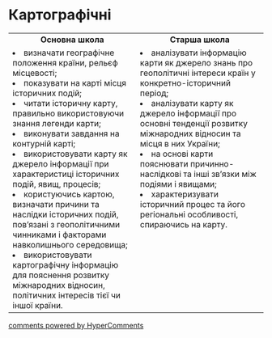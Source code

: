 <div id="hypercomments_widget" class="js-hypercomments-widget invisible"></div>

Картографічні
=============================================

<table>
  <tr>
    <td align="center" width="50%"><b>Основна школа</b></td>  
    <td align="center" width="50%"><b>Старша школа</b></td>  
  </tr>
  <tr>
<td width="50%"  style="vertical-align:top !important;">
<li>визначати географічне положення країни, рельєф місцевості;</li>
<li>показувати на карті місця історичних подій;</li>
<li>читати історичну карту, правильно використовуючи знання легенди карти;</li>
<li>виконувати завдання на контурній карті;</li>
<li>використовувати карту як джерело інформації при характеристиці історичних подій, явищ, процесів;</li>
<li>користуючись картою, визначати причини та наслідки історичних подій, пов’язані з геополiтичними чинниками і факторами навколишнього середовища;</li>
<li>використовувати картографічну інформацію для пояснення розвитку міжнародних відносин, полiтичних інтересів тієї чи іншої країни.</li>
</td>
<td width="50%" style="vertical-align:top !important;">
<li>аналізувати інформацію карти як джерело знань про геополітичні інтереси країн у конкретно-історичний період;</li>
<li>аналізувати карту як джерело інформації про основні тенденції розвитку міжнародних відносин та місця в них України;</li>
<li>на основі карти пояснювати причинно-наслідкові та інші зв’язки між подіями і явищами;</li>
<li>характеризувати історичний процес та його регiональні особливості, спираючись на карту.</li>
</td>
  </tr>
</table>

<div class="js-hypercomments-container">
<a href="http://hypercomments.com" class="hc-link" title="comments widget">comments powered by HyperComments</a>
</div>